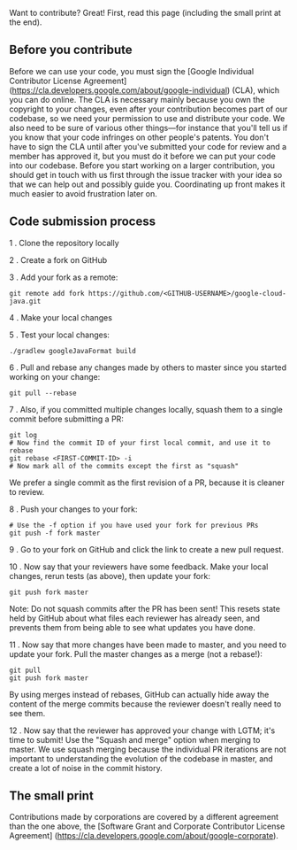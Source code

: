 Want to contribute? Great! First, read this page (including the small print at the end).

## Before you contribute
Before we can use your code, you must sign the
[Google Individual Contributor License Agreement]
(https://cla.developers.google.com/about/google-individual)
(CLA), which you can do online. The CLA is necessary mainly because you own the
copyright to your changes, even after your contribution becomes part of our
codebase, so we need your permission to use and distribute your code. We also
need to be sure of various other things—for instance that you'll tell us if you
know that your code infringes on other people's patents. You don't have to sign
the CLA until after you've submitted your code for review and a member has
approved it, but you must do it before we can put your code into our codebase.
Before you start working on a larger contribution, you should get in touch with
us first through the issue tracker with your idea so that we can help out and
possibly guide you. Coordinating up front makes it much easier to avoid
frustration later on.

## Code submission process

1 . Clone the repository locally

2 . Create a fork on GitHub

3 . Add your fork as a remote:

```
git remote add fork https://github.com/<GITHUB-USERNAME>/google-cloud-java.git
```

4 . Make your local changes

5 . Test your local changes:

```
./gradlew googleJavaFormat build
```

6 . Pull and rebase any changes made by others to master since you started working
on your change:

```
git pull --rebase
```

7 . Also, if you committed multiple changes locally, squash them to a single
commit before submitting a PR:

```
git log
# Now find the commit ID of your first local commit, and use it to rebase
git rebase <FIRST-COMMIT-ID> -i
# Now mark all of the commits except the first as "squash"
```

We prefer a single commit as the first revision of a PR, because it is cleaner
 to review.

8 . Push your changes to your fork:

```
# Use the -f option if you have used your fork for previous PRs
git push -f fork master
```

9 . Go to your fork on GitHub and click the link to create a new pull request.

10 . Now say that your reviewers have some feedback. Make your local changes,
rerun tests (as above), then update your fork:

```
git push fork master
```

 Note: Do not squash commits after the PR has been sent! This resets state held
 by GitHub about what files each reviewer has already seen, and prevents them
 from being able to see what updates you have done.

11 . Now say that more changes have been made to master, and you need to update
your fork. Pull the master changes as a merge (not a rebase!):

```
git pull
git push fork master
```

 By using merges instead of rebases, GitHub can actually hide away the content
 of the merge commits because the reviewer doesn't really need to see them.

12 . Now say that the reviewer has approved your change with LGTM; it's time to
submit! Use the "Squash and merge" option when merging to master. We use squash
merging because the individual PR iterations are not important to understanding
the evolution of the codebase in master, and create a lot of noise in the
commit history.

## The small print
Contributions made by corporations are covered by a different agreement than
the one above, the
[Software Grant and Corporate Contributor License Agreement]
(https://cla.developers.google.com/about/google-corporate).
